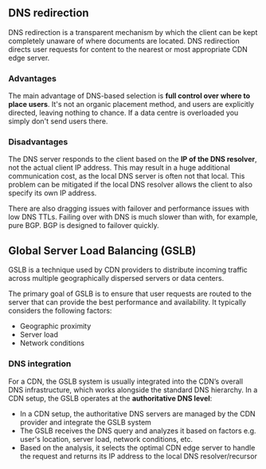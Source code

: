 ## DNS redirection

DNS redirection is a transparent mechanism by which the client can be kept completely unaware of where documents are located. DNS redirection directs user requests for content to the nearest or most appropriate CDN edge server.

### Advantages

The main advantage of DNS-based selection is **full control over where to place users**. It's not an organic placement method, and users are explicitly directed, leaving nothing to chance. If a data centre is overloaded you simply don't send users there.

### Disadvantages

The DNS server responds to the client based on the **IP of the DNS resolver**, not the actual client IP address. This may result in a huge additional communication cost, as the local DNS server is often not that local. This problem can be mitigated if the local DNS resolver allows the client to also specify its own IP address.

There are also dragging issues with failover and performance issues with low DNS TTLs. Failing over with DNS is much slower than with, for example, pure BGP. BGP is designed to failover quickly.

## Global Server Load Balancing (GSLB)

GSLB is a technique used by CDN providers to distribute incoming traffic across multiple geographically dispersed servers or data centers.

The primary goal of GSLB is to ensure that user requests are routed to the server that can provide the best performance and availability. It typically considers the following factors:

- Geographic proximity
- Server load
- Network conditions

### DNS integration

For a CDN, the GSLB system is usually integrated into the CDN’s overall DNS infrastructure, which works alongside the standard DNS hierarchy. In a CDN setup, the GSLB operates at the **authoritative DNS level**:

- In a CDN setup, the authoritative DNS servers are managed by the CDN provider and integrate the GSLB system
- The GSLB receives the DNS query and analyzes it based on factors e.g. user's location, server load, network conditions, etc.
- Based on the analysis, it selects the optimal CDN edge server to handle the request and returns its IP address to the local DNS resolver/recursor
